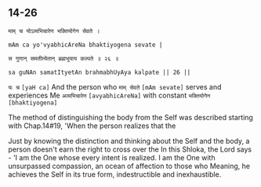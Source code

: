## 14-26


```shloka-sa
माम् च योऽव्यभिचारेण भक्तियोगेन सेवते ।
```
```shloka-sa-hk
mAm ca yo'vyabhicAreNa bhaktiyogena sevate |
```
```shloka-sa
स गुणान् समतीत्येतान् ब्रह्मभूयाय कल्पते ॥ २६ ॥
```
```shloka-sa-hk
sa guNAn samatItyetAn brahmabhUyAya kalpate || 26 ||
```

`यः च` `[yaH ca]` And the person who `माम् सेवते` `[mAm sevate]` serves and experiences Me `अव्यभिचारेण` `[avyabhicAreNa]` with constant `भक्तियोगेन` `[bhaktiyogena]` 

The method of distinguishing the body from the Self was described starting with Chap.14#19, 'When the person realizes that the 



Just by knowing the distinction and thinking about the Self and the body, a person doesn't earn the right to cross over the 
In this Shloka, the Lord says - 'I am the One whose every intent is realized. I am the One with unsurpassed compassion, an ocean of affection to those who 
Meaning, he achieves the Self in its true form, indestructible and inexhaustible.

